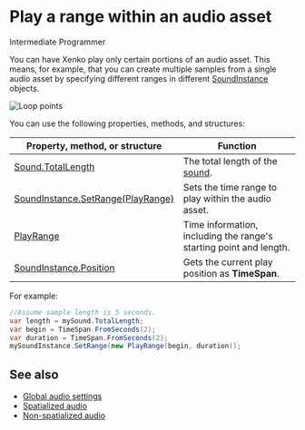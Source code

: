 # Play a range within an audio asset

<span class="label label-doc-level">Intermediate</span>
<span class="label label-doc-audience">Programmer</span>

You can have Xenko play only certain portions of an audio asset. This means, for example, that you can create multiple samples from a single audio asset by specifying different ranges in different [SoundInstance](xref:Xenko.Audio.SoundInstance) objects.

![Loop points](media/audio-advanced-features-loop-points.png)

You can use the following properties, methods, and structures:

| Property, method, or structure | Function |
|---------|-----------|
| [Sound.TotalLength](xref:Xenko.Audio.Sound.TotalLength) | The total length of the [sound](xref:Xenko.Audio.Sound). |
| [SoundInstance.SetRange(PlayRange)](xref:Xenko.Audio.SoundInstance.SetRange(Xenko.Audio.PlayRange)) | Sets the time range to play within the audio asset. |
| [PlayRange](xref:Xenko.Audio.PlayRange) | Time information, including the range's starting point and length. |
| [SoundInstance.Position](xref:Xenko.Audio.SoundInstance.Position) | Gets the current play position as **TimeSpan**. |

For example:

```cs
//Assume sample length is 5 seconds.
var length = mySound.TotalLength;
var begin = TimeSpan.FromSeconds(2);
var duration = TimeSpan.FromSeconds(2);
mySoundInstance.SetRange(new PlayRange(begin, duration));
```

## See also
* [Global audio settings](global-audio-settings.md)
* [Spatialized audio](spatialized-audio.md)
* [Non-spatialized audio](non-spatialized-audio.md)